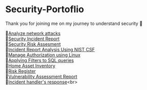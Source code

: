 # Security-Portoflio
Thank you for joining me on my journey to understand security 🙌<br>

🔵[Analyze network attacks](https://docs.google.com/document/d/15deiAA9_lNWwwaFCf8-h8CbexCyRlCY2-1yS3mnJjxc/edit?usp=sharing)<br>
🔵[Security Incident Report](https://docs.google.com/document/d/1aeQzHq-TIIOOLMbQfezuJFZGlv8c1n8bS5I1gf0lx20/edit?usp=sharing)<br>
🔵[Security Risk Assesment](https://docs.google.com/document/d/18x9l7LXA68TnoFAmL6Fdawqs-UCG3a5h2rdqrOYxM8Y/edit?usp=sharing)<br>
🔵[Incident Report Analysis Using NIST CSF](https://docs.google.com/document/d/1cyxVKDa8XyUvyup0rBOT9Q01Hzm05XXf6zG4xjE7Jz4/edit?usp=sharing)<br>
🔵[Manage Authorization using Linux](https://docs.google.com/document/d/171nEosH4jcEFOhphf-fkOoC65I5wyQFB1kO4UawhbUU/edit?usp=sharing)<br>
🔵[Applying Filters to SQL queries](https://docs.google.com/document/d/1Gl8TIQVT712IGSqj3Py_n4Qz5Uz_8cYA38Mf0guboLk/edit?usp=sharing)<br>
🔵[Home Asset Inventory](https://docs.google.com/spreadsheets/d/1r0F92WX9CaQeUaF6AAaAVFbHTRZYg0Fa1aA7ZijWGh0/edit?usp=sharing&resourcekey=0-48YmyC71ATnOskdqbh8Bnw)<br>
🔵[Risk Register](https://docs.google.com/document/d/1Lfdl74JswrqUBV11vszXxe-lsh4FB3gxZyqXSwd6lzg/edit?usp=sharing&resourcekey=0-IeNZOQvr1AESrrzaQ5ZDtQ)<br>
🔵[Vulnerability Assessment Report](https://docs.google.com/document/d/101G7q3w9fGLtW4xV05c6AEOh03oAAy4Ps7rLiVHz7Fg/edit?usp=sharing)<br>
🔵[Incident handler's response](https://docs.google.com/document/d/1mplXJ42j5JNndQXowv2XtNGqBybkTGFkI5JhDUQSf44/edit?usp=sharing&resourcekey=0-swfnZkmXNHGYl1VJLxX5CQ_)<br> 
